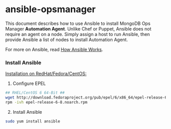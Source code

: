 # ansible-opsmanager

This document describes how to use Ansible to install MongoDB Ops Manager **Automation Agent**. Unlike Chef or Puppet, Ansible does not require an agent on a node. Simply assign a host to run Ansible, then provide Ansible a list of nodes to install Automation Agent.

For more on Ansible, read [How Ansible Works](https://www.ansible.com/how-ansible-works).

### Install Ansible

[Installation on RedHat/Fedora/CentOS:](http://docs.ansible.com/ansible/intro_installation.html#latest-release-via-yum)

1) Configure EPEL
```bash
## RHEL/CentOS 6 64-Bit ##
wget http://download.fedoraproject.org/pub/epel/6/x86_64/epel-release-6-8.noarch.rpm
rpm -ivh epel-release-6-8.noarch.rpm
```
2) Install Ansible
```bash
sudo yum install ansible
```

